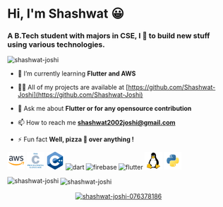<h1 align="letf">Hi, I'm Shashwat 😀</h1>
<h3 align="cleft">A B.Tech student with majors in CSE, I 💖 to build new stuff using various technologies.</h3>

<p align="left"> <img src="https://komarev.com/ghpvc/?username=shashwat-joshi" alt="shashwat-joshi" /> </p>

- 🌱 I’m currently learning **Flutter and AWS**

- 👨‍💻 All of my projects are available at [https://github.com/Shashwat-Joshi](https://github.com/Shashwat-Joshi)

- 💬 Ask me about **Flutter or for any opensource contribution**

- 📫 How to reach me **shashwat2002joshi@gmail.com**

- ⚡ Fun fact **Well, pizza 🍕 over anything !**

<p align="left"><img src="https://raw.githubusercontent.com/github/explore/80688e429a7d4ef2fca1e82350fe8e3517d3494d/topics/aws/aws.png" alt="aws" width="40" height="40"/> <img src="https://raw.githubusercontent.com/github/explore/80688e429a7d4ef2fca1e82350fe8e3517d3494d/topics/c/c.png" alt="c" width="40" height="40"/> <img src="https://raw.githubusercontent.com/github/explore/80688e429a7d4ef2fca1e82350fe8e3517d3494d/topics/cpp/cpp.png" alt="cplusplus" width="40" height="40"/> <img src="https://www.vectorlogo.zone/logos/dartlang/dartlang-icon.svg" alt="dart" width="40" height="40"/> <img src="https://www.vectorlogo.zone/logos/firebase/firebase-icon.svg" alt="firebase" width="40" height="40"/> <img src="https://www.vectorlogo.zone/logos/flutterio/flutterio-icon.svg" alt="flutter" width="40" height="40"/> <img src="https://raw.githubusercontent.com/github/explore/80688e429a7d4ef2fca1e82350fe8e3517d3494d/topics/linux/linux.png" alt="linux" width="40" height="40"/> <img src="https://raw.githubusercontent.com/github/explore/80688e429a7d4ef2fca1e82350fe8e3517d3494d/topics/python/python.png" alt="python" width="40" height="40"/></p><p><img align="left" src="https://github-readme-stats.vercel.app/api/top-langs/?username=shashwat-joshi&layout=compact&hide=html" alt="shashwat-joshi" /></p>



<p>&nbsp;<img align="center" src="https://github-readme-stats.vercel.app/api?username=shashwat-joshi&show_icons=true" alt="shashwat-joshi" /></p>


<p align="center">
<a href="https://linkedin.com/in/shashwat-joshi-076378186" target="blank"><img align="center" src="https://cdn.jsdelivr.net/npm/simple-icons@3.0.1/icons/linkedin.svg" alt="shashwat-joshi-076378186" height="30" width="30" /></a>
</p>

<!--
**Shashwat-Joshi/Shashwat-Joshi** is a ✨ _special_ ✨ repository because its `README.md` (this file) appears on your GitHub profile.

Here are some ideas to get you started:

- 🔭 I’m currently working on ...
- 🌱 I’m currently learning ...
- 👯 I’m looking to collaborate on ...
- 🤔 I’m looking for help with ...
- 💬 Ask me about ...
- 📫 How to reach me: ...
- 😄 Pronouns: ...
- ⚡ Fun fact: ...
-->
